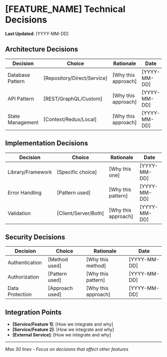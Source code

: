 # [FEATURE_NAME] Technical Decisions

**Last Updated**: [YYYY-MM-DD]

## Architecture Decisions

| Decision | Choice | Rationale | Date |
|----------|---------|-----------|------|
| Database Pattern | [Repository/Direct/Service] | [Why this approach] | [YYYY-MM-DD] |
| API Pattern | [REST/GraphQL/Custom] | [Why this approach] | [YYYY-MM-DD] |
| State Management | [Context/Redux/Local] | [Why this approach] | [YYYY-MM-DD] |

## Implementation Decisions

| Decision | Choice | Rationale | Date |
|----------|---------|-----------|------|
| Library/Framework | [Specific choice] | [Why this one] | [YYYY-MM-DD] |
| Error Handling | [Pattern used] | [Why this pattern] | [YYYY-MM-DD] |
| Validation | [Client/Server/Both] | [Why this approach] | [YYYY-MM-DD] |

## Security Decisions

| Decision | Choice | Rationale | Date |
|----------|---------|-----------|------|
| Authentication | [Method used] | [Why this method] | [YYYY-MM-DD] |
| Authorization | [Pattern used] | [Why this pattern] | [YYYY-MM-DD] |
| Data Protection | [Approach used] | [Why this approach] | [YYYY-MM-DD] |

## Integration Points

- **[Service/Feature 1]**: [How we integrate and why]
- **[Service/Feature 2]**: [How we integrate and why]
- **[External Service]**: [How we integrate and why]

---
*Max 30 lines - Focus on decisions that affect other features* 